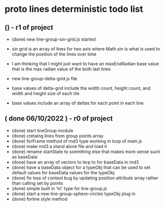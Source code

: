 # proto lines deterministic todo list

## () - r1 of project
* (done) new line-group-sin-grid.js started
* sin grid is an array of lines for two axis where Math.sin is what is used to change the position of the lines over time
* I am thinking that I might just want to have an maxEndRadian base value that is the max radian value of the both last lines


* new line-group-delta-grid.js file
* base values of delta-grid include the width count, height count, and width and height size of each tile
* base values include an array of deltas for each point in each line


## ( done 06/10/2022 ) - r0 of project
* (done) start lineGroup module
* (done) cretaing lines from group points array
* (done) forFrame method of rnd3 type working in loop of main.js
* (done) make rnd3 a stand alone file and load it 
* (done) rename startState to soemthing else that makes more sense such as baseData
* (done) have an array of vectors to lerp to for baseData in rnd3
* (done) have a baseData object for a typeObj that can be used to set default values for baseData values for the typeObj
* (done) fix loss of context bug by updating position attribute array rather than calling set by points
* (done) simple built in 'tri' type for line-group.js
* (done) start a new line-group-sphere-circles typeObj plug in
* (done) forline style method